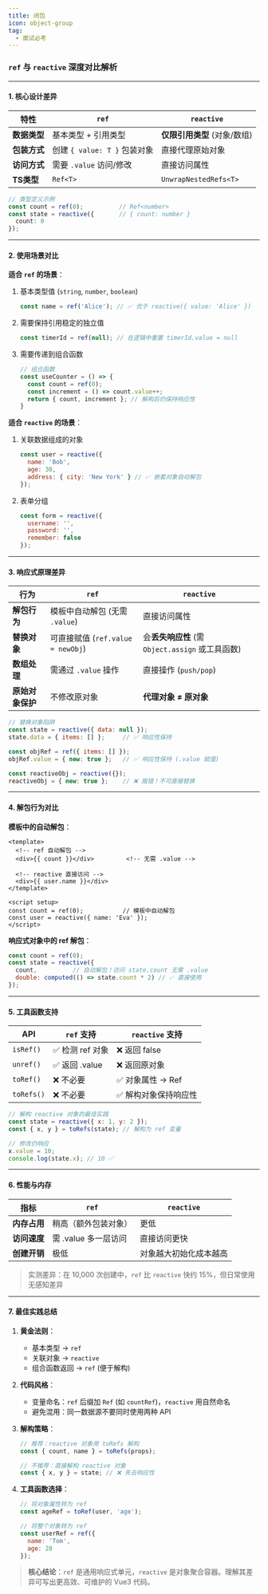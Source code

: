 ```yaml
---
title: 闭包
icon: object-group
tag:
  - 面试必考
---
```




### `ref` 与 `reactive` 深度对比解析  

---

#### 1. **核心设计差异**  
| **特性**         | `ref`                          | `reactive`                     |
|------------------|--------------------------------|--------------------------------|
| **数据类型**     | 基本类型 + 引用类型            | **仅限引用类型** (对象/数组)   |
| **包装方式**     | 创建 `{ value: T }` 包装对象   | 直接代理原始对象               |
| **访问方式**     | 需要 `.value` 访问/修改        | 直接访问属性                   |
| **TS类型**       | `Ref<T>`                       | `UnwrapNestedRefs<T>`          |

```typescript
// 类型定义示例
const count = ref(0);          // Ref<number>
const state = reactive({       // { count: number }
  count: 0
});
```

---

#### 2. **使用场景对比**  
**适合 `ref` 的场景**：  
1. 基本类型值 (`string`, `number`, `boolean`)  
   ```javascript
   const name = ref('Alice'); // ✅ 优于 reactive({ value: 'Alice' })
   ```
2. 需要保持引用稳定的独立值  
   ```javascript
   const timerId = ref(null); // 在逻辑中重置 timerId.value = null
   ```
3. 需要传递到组合函数  
   ```javascript
   // 组合函数
   const useCounter = () => {
     const count = ref(0);
     const increment = () => count.value++;
     return { count, increment }; // 解构后仍保持响应性
   }
   ```

**适合 `reactive` 的场景**：  
1. 关联数据组成的对象  
   ```javascript
   const user = reactive({
     name: 'Bob',
     age: 30,
     address: { city: 'New York' } // ✅ 嵌套对象自动解包
   });
   ```
2. 表单分组  
   ```javascript
   const form = reactive({
     username: '',
     password: '',
     remember: false
   });
   ```

---

#### 3. **响应式原理差异**  
| **行为**               | `ref`                                  | `reactive`                          |
|------------------------|----------------------------------------|-------------------------------------|
| **解包行为**           | 模板中自动解包 (无需 `.value`)         | 直接访问属性                        |
| **替换对象**           | 可直接赋值 (`ref.value = newObj`)      | 会**丢失响应性** (需 `Object.assign` 或工具函数) |
| **数组处理**           | 需通过 `.value` 操作                   | 直接操作 (`push/pop`)               |
| **原始对象保护**       | 不修改原对象                           | **代理对象 ≠ 原对象**               |

```javascript
// 替换对象陷阱
const state = reactive({ data: null });
state.data = { items: [] };     // ✅ 响应性保持

const objRef = ref({ items: [] });
objRef.value = { new: true };   // ✅ 响应性保持 (.value 赋值)

const reactiveObj = reactive({});
reactiveObj = { new: true };    // ❌ 报错！不可直接替换
```

---

#### 4. **解包行为对比**  
**模板中的自动解包**：  
```vue
<template>
  <!-- ref 自动解包 -->
  <div>{{ count }}</div>         <!-- 无需 .value -->
  
  <!-- reactive 直接访问 -->
  <div>{{ user.name }}</div>
</template>

<script setup>
const count = ref(0);           // 模板中自动解包
const user = reactive({ name: 'Eva' });
</script>
```

**响应式对象中的 ref 解包**：  
```javascript
const count = ref(0);
const state = reactive({
  count,          // 自动解包！访问 state.count 无需 .value
  double: computed(() => state.count * 2) // ✅ 直接使用
});
```

---

#### 5. **工具函数支持**  
| **API**          | `ref` 支持          | `reactive` 支持     |  
|------------------|---------------------|---------------------|  
| `isRef()`        | ✅ 检测 ref 对象    | ❌ 返回 false        |  
| `unref()`        | ✅ 返回 .value      | ❌ 返回原对象        |  
| `toRef()`        | ❌ 不必要           | ✅ 对象属性 → Ref    |  
| `toRefs()`       | ❌ 不必要           | ✅ 解构对象保持响应性 |  

```javascript
// 解构 reactive 对象的最佳实践
const state = reactive({ x: 1, y: 2 });
const { x, y } = toRefs(state); // 解构为 ref 变量

// 修改仍响应
x.value = 10;
console.log(state.x); // 10 ✅
```

---

#### 6. **性能与内存**  
| **指标**         | `ref`                          | `reactive`                     |  
|------------------|--------------------------------|--------------------------------|  
| **内存占用**     | 稍高（额外包装对象）            | 更低                           |  
| **访问速度**     | 需 .value 多一层访问            | 直接访问更快                    |  
| **创建开销**     | 极低                            | 对象越大初始化成本越高          |  

> 实测差异：在 10,000 次创建中，`ref` 比 `reactive` 快约 15%，但日常使用无感知差异

---

#### 7. **最佳实践总结**  
1. **黄金法则**：  
   - 基本类型 → `ref`  
   - 关联对象 → `reactive`  
   - 组合函数返回 → `ref` (便于解构)  

2. **代码风格**：  
   - 变量命名：`ref` 后缀加 `Ref` (如 `countRef`)，`reactive` 用自然命名  
   - 避免混用：同一数据源不要同时使用两种 API  

3. **解构策略**：  
   ```javascript
   // 推荐：reactive 对象用 toRefs 解构
   const { count, name } = toRefs(props);
   
   // 不推荐：直接解构 reactive 对象
   const { x, y } = state; // ❌ 失去响应性
   ```

4. **工具函数选择**：  
   ```javascript
   // 将对象属性转为 ref
   const ageRef = toRef(user, 'age');
   
   // 将整个对象转为 ref
   const userRef = ref({
     name: 'Tom',
     age: 28
   });
   ```

> **核心结论**：`ref` 是通用响应式单元，`reactive` 是对象聚合容器。理解其差异可写出更高效、可维护的 Vue3 代码。